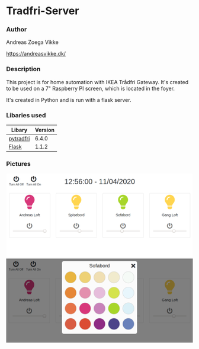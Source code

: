 # Tradfri-Server

### Author
Andreas Zoega Vikke

https://andreasvikke.dk/

### Description
This project is for home automation with IKEA Trådfri Gateway. It's created to be used on a 7" Raspberry PI screen, which is located in the foyer.

It's created in Python and is run with a flask server.

### Libaries used
|Libary|Version|
|---|---|
|[pytradfri](https://pypi.org/project/pytradfri/)|6.4.0|
|[Flask](https://pypi.org/project/Flask/)|1.1.2|

### Pictures
![Overview](https://raw.githubusercontent.com/AndreasVikke/Tradfri-Server/master/pictures/overview.png "Overview")
![Color Select](https://raw.githubusercontent.com/AndreasVikke/Tradfri-Server/master/pictures/color-select.png "Color Select")